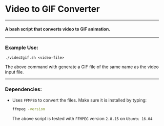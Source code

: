 # Video to GIF Converter

---

#### A bash script that converts video to GIF animation.

---

### Example Use:

```bas
./video2gif.sh <video-file>
```

The above command with generate a GIF file of the same name as the video input file.

---

### Dependencies:

- Uses `FFMPEG` to convert the files. Make sure it is installed by typing:

  ```bash
  ffmpeg -version
  ```

  The above script is tested with `FFMPEG` version `2.8.15` on `Ubuntu 16.04`

